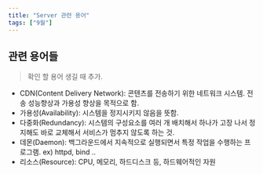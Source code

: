 ```yaml
---
title: "Server 관련 용어"
tags: ["9월"]
---
```


## 관련 용어들

> 확인 할 용어 생길 때 추가.

- CDN(Content Delivery Network): 콘텐츠를 전송하기 위한 네트워크 시스템. 전송 성능향상과 가용성 향상을 목적으로 함. 
- 가용성(Availability): 시스템을 정지시키지 않음을 뜻함.
- 다중화(Redundancy): 시스템의 구성요소를 여러 개 배치해서 하나가 고장 나서 정지해도 바로 교체해서 서비스가 멈추지 않도록 하는 것.
- 데몬(Daemon): 백그라운드에서 지속적으로 실행되면서 특정 작업을 수행하는 프로그램. ex) httpd, bind ..
- 리소스(Resource): CPU, 메모리, 하드디스크 등, 하드웨어적인 자원




